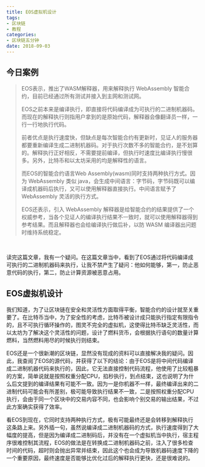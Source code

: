 ```yaml
---
title: EOS虚拟机设计
tags:
- 区块链
- 教程
categories:
- 区块链五分钟
date: 2018-09-03
---
```


## 今日案例

> EOS表示，推出了WASM解释器，用来解释执行 WebAssembly 智能合约，目前已经通过所有测试并接入到主网和测试网。
> 
> EOS之前本来是编译执行，即直接将代码编译成为可执行的二进制机器码。而现在的解释执行则指用户拿到的是原始代码，解释器会像翻译员一样，一行一行地执行代码。
> 
> 前者优点是执行速度快，但缺点是每次智能合约有更新时，见证人的服务器都要重新编译生成二进制机器码。对于执行次数不多的智能合约，是不划算的。解释执行正好相反，不需要提前编译，但执行时速度比编译执行慢很多。另外，比特币和以太坊采用的均是解释性的语言。
> 
> 而EOS的智能合约语言Web Assembly(wasm)同时支持两种执行方式。因为 WebAssembly 类似 java，会生成中间语言：字节码，字节码既可以编译成机器码后执行，又可以使用解释器直接执行。中间语言赋予了 WebAssembly 灵活的执行方式。
> 
> EOS还表示，引入 WebAssembly
> 解释器是给智能合约的结果提供了一个权威参考，当各个见证人的编译执行结果不一致时，就可以使用解释器得到参考结果。而且解释器也会给编译执行做后补，以防
> WASM 编译器出问题时维持系统稳定。

 

读完这篇文章，我有一个疑问。在这篇文章当中，看到了EOS通过将代码编译成可执行的二进制机器码来执行，让我不禁产生了疑问：他如何能够，第一，防止恶意代码的执行，第二，防止计算资源被恶意占用。

## EOS虚拟机设计 

我们知道，为了让区块链在安全和灵活性方面取得平衡，智能合约的设计就至关重要了。在比特币当中，为了安全性的考虑，比特币被设计成只能执行指定有限指令的，且不可执行循环操作的，图灵不完全的虚拟机，这使得比特币缺乏灵活性，而以太坊为了解决这个灵活性的问题，设计了燃料货币，会根据执行语句的数量计算燃料，当然燃料用尽的时候执行则结束。

EOS还是一个很新潮的区块链，显然没有现成的资料可以直接解决我的疑问。因此，我查阅了EOS的源代码，并获得了以下的结论：由于EOS是将中间代码编译成二进制机器代码来执行的，因此，它无法直接控制代码流程，他使用了比较粗暴的方案，简单说就是按照权重分配CPU，掐秒执行，到点结束，这也说明了为什么后文提到的编译结果有可能不一致。因为一是你机器不一样，最终编译出来的二进制代码可能会有所差别，极可能导致执行结果不一致，二是按照权重分配CPU执行，会由于同一个区块中的交易内容不同，也会影响个别交易的输出结果，不过此方案确实获得了效率。

看EOS到现在，它同时支持两种执行方式，极有可能最终还是会转移到解释执行这条路上来。另外插一句，虽然说编译成二进制机器码的方式，执行速度得到了大幅度的提高，但是因为编译成二进制码后，并没有在一个虚拟机当中执行，宿主程序很难控制其流程，EOS的做法是在转换成二进制机器码之前，注入了很多检查时间的代码，超时则会抛出异常并结束，因此这个也会成为导致机器码速度下降的一个重要原因，最终速度是否能够比优化过后的解释执行更快，还是很难说的。

